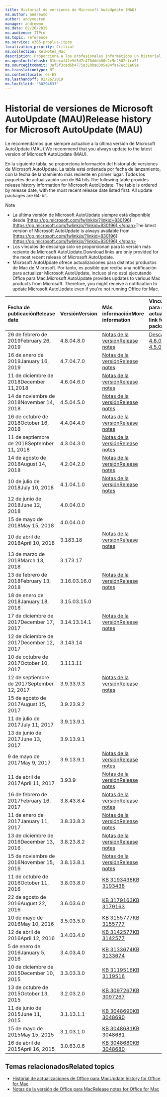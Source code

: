```yaml
---
title: Historial de versiones de Microsoft AutoUpdate (MAU)
ms.author: andrewmo
author: andymosten
manager: andrewmo
ms.date: 02/26/2019
ms.audience: ITPro
ms.topic: reference
ms.service: o365-proplus-itpro
localization_priority: Critical
ms.collection: RelNotes_Mac
description: Proporciona a los profesionales informáticos un historial de versiones de Microsoft AutoUpdate (MAU).
ms.openlocfilehash: 81becaf41e9d3d7c478dddb80c2c5e2382cfca51
ms.sourcegitcommit: 3af5f3ced6b4775a320ba0305a84faa7ec31e69e
ms.translationtype: HT
ms.contentlocale: es-ES
ms.lasthandoff: 02/26/2019
ms.locfileid: "30294633"
---
```

# <a name="release-history-for-microsoft-autoupdate-mau"></a><span data-ttu-id="95053-103">Historial de versiones de Microsoft AutoUpdate (MAU)</span><span class="sxs-lookup"><span data-stu-id="95053-103">Release history for Microsoft AutoUpdate (MAU)</span></span>
 
<span data-ttu-id="95053-104">Le recomendamos que siempre actualice a la última versión de Microsoft AutoUpdate (MAU).</span><span class="sxs-lookup"><span data-stu-id="95053-104">We recommend that you always update to the latest version of Microsoft AutoUpdate (MAU).</span></span>

<span data-ttu-id="95053-p101">En la siguiente tabla, se proporciona información del historial de versiones de Microsoft AutoUpdate. La tabla está ordenada por fecha de lanzamiento, con la fecha de lanzamiento más reciente en primer lugar. Todos los paquetes de actualización son de 64 bits.</span><span class="sxs-lookup"><span data-stu-id="95053-p101">The following table provides release history information for Microsoft AutoUpdate. The table is ordered by release date, with the most recent release date listed first. All update packages are 64-bit.</span></span>


> [!NOTE]
> - <span data-ttu-id="95053-108">La última versión de Microsoft AutoUpdate siempre está disponible desde [https://go.microsoft.com/fwlink/p/?linkid=830196](https://go.microsoft.com/fwlink/p/?linkid=830196).</span><span class="sxs-lookup"><span data-stu-id="95053-108">The latest version of Microsoft AutoUpdate is always available from [https://go.microsoft.com/fwlink/p/?linkid=830196](https://go.microsoft.com/fwlink/p/?linkid=830196).</span></span>
> - <span data-ttu-id="95053-109">Los vínculos de descarga solo se proporcionan para la versión más reciente de Microsoft AutoUpdate.</span><span class="sxs-lookup"><span data-stu-id="95053-109">Download links are only provided for the most recent release of Microsoft AutoUpdate.</span></span>
> - <span data-ttu-id="95053-p102">Microsoft AutoUpdate ofrece actualizaciones para distintos productos de Mac de Microsoft. Por tanto, es posible que reciba una notificación para actualizar Microsoft AutoUpdate, incluso si no está ejecutando Office para Mac.</span><span class="sxs-lookup"><span data-stu-id="95053-p102">Microsoft AutoUpdate provides updates to various Mac products from Microsoft. Therefore, you might receive a notification to update Microsoft AutoUpdate even if you're not running Office for Mac.</span></span>
  
|<span data-ttu-id="95053-112">**Fecha de publicación**</span><span class="sxs-lookup"><span data-stu-id="95053-112">**Release date**</span></span>|<span data-ttu-id="95053-113">**Versión**</span><span class="sxs-lookup"><span data-stu-id="95053-113">**Version**</span></span>|<span data-ttu-id="95053-114">**Más información**</span><span class="sxs-lookup"><span data-stu-id="95053-114">**More information**</span></span>|<span data-ttu-id="95053-115">**Vínculo de descarga para el paquete de actualización**</span><span class="sxs-lookup"><span data-stu-id="95053-115">**Download link for the update package**</span></span>|
|:-----|:-----|:-----|:-----|
|<span data-ttu-id="95053-116">26 de febrero de 2019</span><span class="sxs-lookup"><span data-stu-id="95053-116">February 26, 2019</span></span> <br/>|<span data-ttu-id="95053-117">4.8.0</span><span class="sxs-lookup"><span data-stu-id="95053-117">4.8.0</span></span> <br/> | [<span data-ttu-id="95053-118">Notas de la versión</span><span class="sxs-lookup"><span data-stu-id="95053-118">Release notes</span></span>](release-notes-office-for-mac.md#january-2019-release) <br/> |[<span data-ttu-id="95053-119">Descargar MAU 4.8.0</span><span class="sxs-lookup"><span data-stu-id="95053-119">Download MAU 4.5.0</span></span>](https://go.microsoft.com/fwlink/p/?linkid=830196) <br/> |
|<span data-ttu-id="95053-120">16 de enero de 2019</span><span class="sxs-lookup"><span data-stu-id="95053-120">January 16, 2019</span></span> <br/>|<span data-ttu-id="95053-121">4.7.0</span><span class="sxs-lookup"><span data-stu-id="95053-121">4.7.0</span></span> <br/> | [<span data-ttu-id="95053-122">Notas de la versión</span><span class="sxs-lookup"><span data-stu-id="95053-122">Release notes</span></span>](release-notes-office-for-mac.md#january-2019-release) <br/> | |
|<span data-ttu-id="95053-123">11 de diciembre de 2018</span><span class="sxs-lookup"><span data-stu-id="95053-123">December 11,2018</span></span> <br/>|<span data-ttu-id="95053-124">4.6.0</span><span class="sxs-lookup"><span data-stu-id="95053-124">4.6.0</span></span> <br/> | [<span data-ttu-id="95053-125">Notas de la versión</span><span class="sxs-lookup"><span data-stu-id="95053-125">Release notes</span></span>](release-notes-office-for-mac.md#december-2018-release) <br/> ||
|<span data-ttu-id="95053-126">14 de noviembre de 2018</span><span class="sxs-lookup"><span data-stu-id="95053-126">November 14, 2018</span></span> <br/> |<span data-ttu-id="95053-127">4.5.0</span><span class="sxs-lookup"><span data-stu-id="95053-127">4.5.0</span></span> <br/> |[<span data-ttu-id="95053-128">Notas de la versión</span><span class="sxs-lookup"><span data-stu-id="95053-128">Release notes</span></span>](release-notes-office-for-mac.md#november-2018-release) <br/> | |
|<span data-ttu-id="95053-129">16 de octubre de 2018</span><span class="sxs-lookup"><span data-stu-id="95053-129">October 16, 2018</span></span> <br/> |<span data-ttu-id="95053-130">4.4.0</span><span class="sxs-lookup"><span data-stu-id="95053-130">4.4.0</span></span> <br/> |[<span data-ttu-id="95053-131">Notas de la versión</span><span class="sxs-lookup"><span data-stu-id="95053-131">Release notes</span></span>](release-notes-office-for-mac.md#october-2018-release) <br/> | |
|<span data-ttu-id="95053-132">11 de septiembre de 2018</span><span class="sxs-lookup"><span data-stu-id="95053-132">September 11, 2018</span></span>  <br/> |<span data-ttu-id="95053-133">4.3.0</span><span class="sxs-lookup"><span data-stu-id="95053-133">4.3.0</span></span>  <br/> |[<span data-ttu-id="95053-134">Notas de la versión</span><span class="sxs-lookup"><span data-stu-id="95053-134">Release notes</span></span>](release-notes-office-for-mac.md#september-2018-release) <br/> | |
|<span data-ttu-id="95053-135">14 de agosto de 2018</span><span class="sxs-lookup"><span data-stu-id="95053-135">August 14, 2018</span></span>  <br/> |<span data-ttu-id="95053-136">4.2.0</span><span class="sxs-lookup"><span data-stu-id="95053-136">4.2.0</span></span>  <br/> |[<span data-ttu-id="95053-137">Notas de la versión</span><span class="sxs-lookup"><span data-stu-id="95053-137">Release notes</span></span>](release-notes-office-for-mac.md#august-2018-release) <br/> | |
|<span data-ttu-id="95053-138">10 de julio de 2018</span><span class="sxs-lookup"><span data-stu-id="95053-138">July 10, 2018</span></span>  <br/> |<span data-ttu-id="95053-139">4.1.0</span><span class="sxs-lookup"><span data-stu-id="95053-139">4.1.0</span></span>  <br/> |[<span data-ttu-id="95053-140">Notas de la versión</span><span class="sxs-lookup"><span data-stu-id="95053-140">Release notes</span></span>](release-notes-office-for-mac.md#july-2018-release) <br/> | |
|<span data-ttu-id="95053-141">12 de junio de 2018</span><span class="sxs-lookup"><span data-stu-id="95053-141">June 12, 2018</span></span>  <br/> |<span data-ttu-id="95053-142">4.0.0</span><span class="sxs-lookup"><span data-stu-id="95053-142">4.0.0</span></span>  <br/> |||
|<span data-ttu-id="95053-143">15 de mayo de 2018</span><span class="sxs-lookup"><span data-stu-id="95053-143">May 15, 2018</span></span>  <br/> |<span data-ttu-id="95053-144">4.0.0</span><span class="sxs-lookup"><span data-stu-id="95053-144">4.0.0</span></span>  <br/> |||
|<span data-ttu-id="95053-145">10 de abril de 2018</span><span class="sxs-lookup"><span data-stu-id="95053-145">April 10, 2018</span></span>  <br/> |<span data-ttu-id="95053-146">3.18</span><span class="sxs-lookup"><span data-stu-id="95053-146">3.18</span></span>  <br/> |[<span data-ttu-id="95053-147">Notas de la versión</span><span class="sxs-lookup"><span data-stu-id="95053-147">Release notes</span></span>](release-notes-office-for-mac.md#april-2018-release) <br/> ||
|<span data-ttu-id="95053-148">13 de marzo de 2018</span><span class="sxs-lookup"><span data-stu-id="95053-148">March 13, 2018</span></span>  <br/> |<span data-ttu-id="95053-149">3.17</span><span class="sxs-lookup"><span data-stu-id="95053-149">3.17</span></span>  <br/> |||
|<span data-ttu-id="95053-150">13 de febrero de 2018</span><span class="sxs-lookup"><span data-stu-id="95053-150">February 13, 2018</span></span>  <br/> |<span data-ttu-id="95053-151">3.16.0</span><span class="sxs-lookup"><span data-stu-id="95053-151">3.16.0</span></span>  <br/> |[<span data-ttu-id="95053-152">Notas de la versión</span><span class="sxs-lookup"><span data-stu-id="95053-152">Release notes</span></span>](release-notes-office-for-mac.md#february-2018-release) <br/> | <br/> |
|<span data-ttu-id="95053-153">18 de enero de 2018</span><span class="sxs-lookup"><span data-stu-id="95053-153">January 18, 2018</span></span>  <br/> |<span data-ttu-id="95053-154">3.15.0</span><span class="sxs-lookup"><span data-stu-id="95053-154">3.15.0</span></span>  <br/> |<br/> |
|<span data-ttu-id="95053-155">17 de diciembre de 2017</span><span class="sxs-lookup"><span data-stu-id="95053-155">December 17, 2017</span></span>  <br/> |<span data-ttu-id="95053-156">3.14.1</span><span class="sxs-lookup"><span data-stu-id="95053-156">3.14.1</span></span>  <br/> |[<span data-ttu-id="95053-157">Notas de la versión</span><span class="sxs-lookup"><span data-stu-id="95053-157">Release notes</span></span>](release-notes-office-for-mac.md#december-2017-release) <br/> | <br/> |
|<span data-ttu-id="95053-158">12 de diciembre de 2017</span><span class="sxs-lookup"><span data-stu-id="95053-158">December 12, 2017</span></span>  <br/> |<span data-ttu-id="95053-159">3.14</span><span class="sxs-lookup"><span data-stu-id="95053-159">3.14</span></span>  <br/> ||  <br/> |
|<span data-ttu-id="95053-160">10 de octubre de 2017</span><span class="sxs-lookup"><span data-stu-id="95053-160">October 10, 2017</span></span>  <br/> |<span data-ttu-id="95053-161">3.11</span><span class="sxs-lookup"><span data-stu-id="95053-161">3.11</span></span>  <br/> ||<br/> |
|<span data-ttu-id="95053-162">12 de septiembre de 2017</span><span class="sxs-lookup"><span data-stu-id="95053-162">September 12, 2017</span></span>  <br/> |<span data-ttu-id="95053-163">3.9.3</span><span class="sxs-lookup"><span data-stu-id="95053-163">3.9.3</span></span>  <br/> |[<span data-ttu-id="95053-164">Notas de la versión</span><span class="sxs-lookup"><span data-stu-id="95053-164">Release notes</span></span>](release-notes-office-for-mac.md#september-2017-release) <br/> |<br/> |
|<span data-ttu-id="95053-165">15 de agosto de 2017</span><span class="sxs-lookup"><span data-stu-id="95053-165">August 15, 2017</span></span>  <br/> |<span data-ttu-id="95053-166">3.9.2</span><span class="sxs-lookup"><span data-stu-id="95053-166">3.9.2</span></span>  <br/> || <br/> |
|<span data-ttu-id="95053-167">11 de julio de 2017</span><span class="sxs-lookup"><span data-stu-id="95053-167">July 11, 2017</span></span>  <br/> |<span data-ttu-id="95053-168">3.9.1</span><span class="sxs-lookup"><span data-stu-id="95053-168">3.9.1</span></span>  <br/> || <br/> |
|<span data-ttu-id="95053-169">13 de junio de 2017</span><span class="sxs-lookup"><span data-stu-id="95053-169">June 13, 2017</span></span>  <br/> |<span data-ttu-id="95053-170">3.9.1</span><span class="sxs-lookup"><span data-stu-id="95053-170">3.9.1</span></span>  <br/> || <br/> |
|<span data-ttu-id="95053-171">9 de mayo de 2017</span><span class="sxs-lookup"><span data-stu-id="95053-171">May 9, 2017</span></span>  <br/> |<span data-ttu-id="95053-172">3.9.1</span><span class="sxs-lookup"><span data-stu-id="95053-172">3.9.1</span></span>  <br/> |[<span data-ttu-id="95053-173">Notas de la versión</span><span class="sxs-lookup"><span data-stu-id="95053-173">Release notes</span></span>](release-notes-office-for-mac.md#may-2017-release) <br/> | <br/> |
|<span data-ttu-id="95053-174">11 de abril de 2017</span><span class="sxs-lookup"><span data-stu-id="95053-174">April 11, 2017</span></span>  <br/> |<span data-ttu-id="95053-175">3.9</span><span class="sxs-lookup"><span data-stu-id="95053-175">3.9</span></span>  <br/> |[<span data-ttu-id="95053-176">Notas de la versión</span><span class="sxs-lookup"><span data-stu-id="95053-176">Release notes</span></span>](release-notes-office-for-mac.md#april-2017-release) <br/> |  <br/> |
|<span data-ttu-id="95053-177">16 de febrero de 2017</span><span class="sxs-lookup"><span data-stu-id="95053-177">February 16, 2017</span></span>  <br/> |<span data-ttu-id="95053-178">3.8.4</span><span class="sxs-lookup"><span data-stu-id="95053-178">3.8.4</span></span>  <br/> |[<span data-ttu-id="95053-179">Notas de la versión</span><span class="sxs-lookup"><span data-stu-id="95053-179">Release notes</span></span>](release-notes-office-for-mac.md#february-2017-release) <br/> | <br/> |
|<span data-ttu-id="95053-180">11 de enero de 2017</span><span class="sxs-lookup"><span data-stu-id="95053-180">January 11, 2017</span></span>  <br/> |<span data-ttu-id="95053-181">3.8.3</span><span class="sxs-lookup"><span data-stu-id="95053-181">3.8.3</span></span>  <br/> |[<span data-ttu-id="95053-182">Notas de la versión</span><span class="sxs-lookup"><span data-stu-id="95053-182">Release notes</span></span>](release-notes-office-for-mac.md#january-2017-release) <br/> | <br/> |
|<span data-ttu-id="95053-183">13 de diciembre de 2016</span><span class="sxs-lookup"><span data-stu-id="95053-183">December 13, 2016</span></span>  <br/> |<span data-ttu-id="95053-184">3.8.2</span><span class="sxs-lookup"><span data-stu-id="95053-184">3.8.2</span></span>  <br/> |[<span data-ttu-id="95053-185">Notas de la versión</span><span class="sxs-lookup"><span data-stu-id="95053-185">Release notes</span></span>](release-notes-office-for-mac.md#december-2016-release) <br/> | <br/> |
|<span data-ttu-id="95053-186">15 de noviembre de 2016</span><span class="sxs-lookup"><span data-stu-id="95053-186">November 15, 2016</span></span>  <br/> |<span data-ttu-id="95053-187">3.8.1</span><span class="sxs-lookup"><span data-stu-id="95053-187">3.8.1</span></span>  <br/> |[<span data-ttu-id="95053-188">Notas de la versión</span><span class="sxs-lookup"><span data-stu-id="95053-188">Release notes</span></span>](release-notes-office-for-mac.md#november-2016-release) <br/> | <br/> |
|<span data-ttu-id="95053-189">11 de octubre de 2016</span><span class="sxs-lookup"><span data-stu-id="95053-189">October 11, 2016</span></span>  <br/> |<span data-ttu-id="95053-190">3.8.0</span><span class="sxs-lookup"><span data-stu-id="95053-190">3.8.0</span></span>  <br/> |[<span data-ttu-id="95053-191">KB 3193438</span><span class="sxs-lookup"><span data-stu-id="95053-191">KB 3193438</span></span>](https://support.microsoft.com/kb/3193438) <br/> | <br/> |
|<span data-ttu-id="95053-192">22 de agosto de 2016</span><span class="sxs-lookup"><span data-stu-id="95053-192">August 22, 2016</span></span>  <br/> |<span data-ttu-id="95053-193">3.6.0</span><span class="sxs-lookup"><span data-stu-id="95053-193">3.6.0</span></span>  <br/> |[<span data-ttu-id="95053-194">KB 3179163</span><span class="sxs-lookup"><span data-stu-id="95053-194">KB 3179163</span></span>](https://support.microsoft.com/kb/3179163) <br/> | <br/> |
|<span data-ttu-id="95053-195">10 de mayo de 2016</span><span class="sxs-lookup"><span data-stu-id="95053-195">May 10, 2016</span></span>  <br/> |<span data-ttu-id="95053-196">3.5.0</span><span class="sxs-lookup"><span data-stu-id="95053-196">3.5.0</span></span>  <br/> |[<span data-ttu-id="95053-197">KB 3155777</span><span class="sxs-lookup"><span data-stu-id="95053-197">KB 3155777</span></span>](https://support.microsoft.com/kb/3155777) <br/> | <br/> |
|<span data-ttu-id="95053-198">12 de abril de 2016</span><span class="sxs-lookup"><span data-stu-id="95053-198">April 12, 2016</span></span>  <br/> |<span data-ttu-id="95053-199">3.4.0</span><span class="sxs-lookup"><span data-stu-id="95053-199">3.4.0</span></span>  <br/> |[<span data-ttu-id="95053-200">KB 3142577</span><span class="sxs-lookup"><span data-stu-id="95053-200">KB 3142577</span></span>](https://support.microsoft.com/kb/3142577) <br/> | <br/> |
|<span data-ttu-id="95053-201">5 de enero de 2016</span><span class="sxs-lookup"><span data-stu-id="95053-201">January 5, 2016</span></span>  <br/> |<span data-ttu-id="95053-202">3.4.0</span><span class="sxs-lookup"><span data-stu-id="95053-202">3.4.0</span></span>  <br/> |[<span data-ttu-id="95053-203">KB 3133674</span><span class="sxs-lookup"><span data-stu-id="95053-203">KB 3133674</span></span>](https://support.microsoft.com/kb/3133674) <br/> | <br/> |
|<span data-ttu-id="95053-204">10 de diciembre de 2015</span><span class="sxs-lookup"><span data-stu-id="95053-204">December 10, 2015</span></span>  <br/> |<span data-ttu-id="95053-205">3.3.0</span><span class="sxs-lookup"><span data-stu-id="95053-205">3.3.0</span></span>  <br/> |[<span data-ttu-id="95053-206">KB 3119516</span><span class="sxs-lookup"><span data-stu-id="95053-206">KB 3119516</span></span>](https://support.microsoft.com/kb/3119516) <br/> | <br/> |
|<span data-ttu-id="95053-207">13 de octubre de 2015</span><span class="sxs-lookup"><span data-stu-id="95053-207">October 13, 2015</span></span>  <br/> |<span data-ttu-id="95053-208">3.2.0</span><span class="sxs-lookup"><span data-stu-id="95053-208">3.2.0</span></span>  <br/> |[<span data-ttu-id="95053-209">KB 3097267</span><span class="sxs-lookup"><span data-stu-id="95053-209">KB 3097267</span></span>](https://support.microsoft.com/kb/3097267) <br/> | <br/> |
|<span data-ttu-id="95053-210">11 de junio de 2015</span><span class="sxs-lookup"><span data-stu-id="95053-210">June 11, 2015</span></span>  <br/> |<span data-ttu-id="95053-211">3.1.1</span><span class="sxs-lookup"><span data-stu-id="95053-211">3.1.1</span></span>  <br/> |[<span data-ttu-id="95053-212">KB 3048690</span><span class="sxs-lookup"><span data-stu-id="95053-212">KB 3048690</span></span>](https://support.microsoft.com/kb/3048690) <br/> | <br/> |
|<span data-ttu-id="95053-213">15 de mayo de 2015</span><span class="sxs-lookup"><span data-stu-id="95053-213">May 15, 2015</span></span>  <br/> |<span data-ttu-id="95053-214">3.1.0</span><span class="sxs-lookup"><span data-stu-id="95053-214">3.1.0</span></span>  <br/> |[<span data-ttu-id="95053-215">KB 3048681</span><span class="sxs-lookup"><span data-stu-id="95053-215">KB 3048681</span></span>](https://support.microsoft.com/kb/3048681) <br/> | <br/> |
|<span data-ttu-id="95053-216">16 de abril de 2015</span><span class="sxs-lookup"><span data-stu-id="95053-216">April 16, 2015</span></span>  <br/> |<span data-ttu-id="95053-217">3.0.6</span><span class="sxs-lookup"><span data-stu-id="95053-217">3.0.6</span></span>  <br/> |[<span data-ttu-id="95053-218">KB 3048680</span><span class="sxs-lookup"><span data-stu-id="95053-218">KB 3048680</span></span>](https://support.microsoft.com/kb/3048680) <br/> | <br/> |

## <a name="related-topics"></a><span data-ttu-id="95053-219">Temas relacionados</span><span class="sxs-lookup"><span data-stu-id="95053-219">Related topics</span></span>

- [<span data-ttu-id="95053-220">Historial de actualizaciones de Office para Mac</span><span class="sxs-lookup"><span data-stu-id="95053-220">Update history for Office for Mac</span></span>](update-history-office-for-mac.md)
- [<span data-ttu-id="95053-221">Notas de la versión de Office para Mac</span><span class="sxs-lookup"><span data-stu-id="95053-221">Release notes for Office for Mac</span></span>](release-notes-office-for-mac.md) 